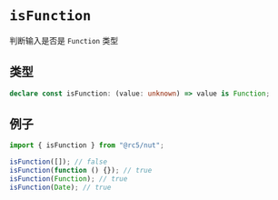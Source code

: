 # `isFunction`

判断输入是否是 `Function` 类型

## 类型

```ts
declare const isFunction: (value: unknown) => value is Function;
```

## 例子

```ts
import { isFunction } from "@rc5/nut";

isFunction([]); // false
isFunction(function () {}); // true
isFunction(Function); // true
isFunction(Date); // true
```
